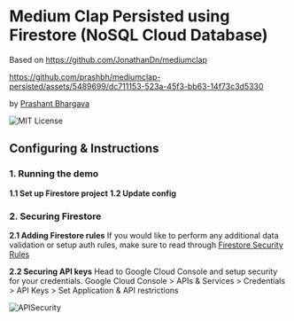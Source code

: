 # Medium Clap Persisted using Firestore (NoSQL Cloud Database)

Based on https://github.com/JonathanDn/mediumclap



https://github.com/prashbh/mediumclap-persisted/assets/5489699/dc711153-523a-45f3-bb63-14f73c3d5330



by [Prashant Bhargava](https://www.linkedin.com/in/prashantb16/)

![MIT License](https://badgen.net/badge/license/MIT/blue "MIT License")

## Configuring & Instructions

### 1. Running the demo

**1.1 Set up Firestore project**
**1.2 Update config**

### 2. Securing Firestore
**2.1 Adding Firestore rules**
If you would like to perform any additional data validation or setup auth rules, make sure to read through [Firestore Security Rules](https://firebase.google.com/docs/firestore/security/rules-structure)

**2.2 Securing API keys**
Head to Google Cloud Console and setup security for your credentials.
Google Cloud Console > APIs & Services > Credentials > API Keys > Set Application & API restrictions 

![APISecurity](https://github.com/prashbh/mediumclap-persisted/assets/5489699/d9b1f8a0-6844-4969-be98-db38da49f7f9)


